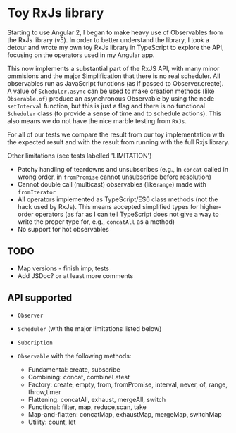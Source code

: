 # Toy RxJs library

Starting to use Angular 2, I began to make heavy use of Observables from
the RxJs library (v5). In order to better understand the library,
I took a detour and wrote my own toy RxJs library in TypeScript to explore the API, focusing
on the operators used in my Angular app.

This now implements a substantial part of the RxJS API, with many minor ommisions
and the major Simplification
that there is no real scheduler. All observables run as JavaScript functions
(as if passed to Observer.create). A value of `Scheduler.async` can be used
to make creation methods (like `Obserable.of`) produce an asynchronous
Observable by using the node `setInterval` function, but this is just
a flag and there is no functional `Scheduler` class (to provide
a sense of time and to schedule actions). This also means we do not
have the nice marble testing from `RxJs`.

For all of our tests we compare the result from our toy implementation with
the expected result and with the result from running with the full Rxjs library.

Other limitations (see tests labelled 'LIMITATION')

* Patchy handling of teardowns and unsubscribes (e.g., in `concat` called in wrong order, in `fromPromise` cannot unsubscribe before resolution)
* Cannot double call (multicast) observables (like`range`) made with `fromIterator`
* All operators implemented as TypeScript/ES6 class methods (not the hack used by RxJs). This means accepted simplified types
for higher-order operators (as far as I can tell TypeScript does not give a way to write the proper type for, e.g., `concatAll` as a method)
* No support for hot observables

## TODO

* Map versions - finish imp, tests
* Add JSDoc? or at least more comments


## API supported

* `Observer`
* `Scheduler` (with the major limitations listed below)
* `Subcription`
* `Observable` with the following methods:

  + Fundamental: create, subscribe
  + Combining: concat, combineLatest
  + Factory: create, empty, from, fromPromise, interval, never, of, range, throw,timer
  + Flattening: concatAll, exhaust, mergeAll, switch
  + Functional: filter, map, reduce,scan, take
  + Map-and-flatten: concatMap, exhaustMap, mergeMap, switchMap
  + Utility: count, let

